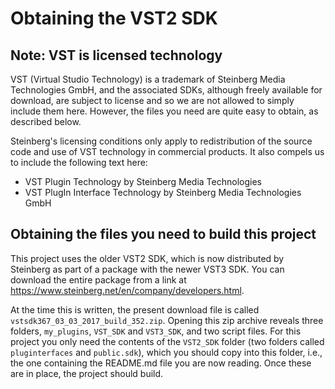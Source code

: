 # Obtaining the VST2 SDK
## Note: VST is licensed technology
VST (Virtual Studio Technology) is a trademark of Steinberg Media Technologies GmbH, and the associated SDKs, although freely available for download, are subject to license and so we are not allowed to simply include them here. However, the files you need are quite easy to obtain, as described below.

Steinberg's licensing conditions only apply to redistribution of the source code and use of VST technology in commercial products. It also compels us to include the following text here:

* VST Plugin Technology by Steinberg Media Technologies
* VST PlugIn Interface Technology by Steinberg Media Technologies GmbH

## Obtaining the files you need to build this project
This project uses the older VST2 SDK, which is now distributed by Steinberg as part of a package with the newer VST3 SDK. You can download the entire package from a link at https://www.steinberg.net/en/company/developers.html.

At the time this is written, the present download file is called `vstsdk367_03_03_2017_build_352.zip`. Opening this zip archive reveals three folders, `my_plugins`, `VST_SDK` and `VST3_SDK`, and two script files. For this project you only need the contents of the `VST2_SDK` folder (two folders called `pluginterfaces` and `public.sdk`), which you should copy into this folder, i.e., the one containing the README.md file you are now reading. Once these are in place, the project should build.
